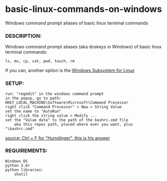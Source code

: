 # basic-linux-commands-on-windows
Windows command prompt aliases of basic linux terminal commands



### DESCRIPTION:

Windows command prompt aliases (aka doskeys in Windows) of basic linux terminal commands:
```
ls, mv, cp, cat, pwd, touch, rm
```

If you can, another option is the [Windows Subsystem for Linux](https://www.laptopmag.com/articles/use-bash-shell-windows-10)

### SETUP:
```
run: "regedit" in the windows command prompt
in the popup, go to path: HKEY_LOCAL_MACHINE\Software\Microsoft\Command Processor
right click "Command Processor" > New > String Value
set the name to "AutoRun"
right click the string value > Modify ...
set the "Value data" to the path of the bashrc.cmd file
	aka this repos path, placed where ever you want, plus "\bashrc.cmd"
```
[source: Ctrl + F for "Humdinger", this is his answer](https://superuser.com/questions/144347/is-there-windows-equivalent-to-the-bashrc-file-in-linux)

### REQUIREMENTS:
```
Windows OS
python 3.6+
python libraries:
	shutil
```
